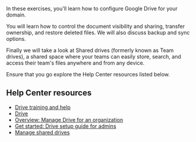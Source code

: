 In these exercises, you'll learn how to configure Google Drive for your domain.

You will learn how to control the document visibility and sharing, transfer ownership, and restore deleted files. We will also discuss backup and sync options.

Finally we will take a look at Shared drives (formerly known as Team drives), a shared space where your teams can easily store, search, and access their team's files anywhere and from any device.

Ensure that you go explore the Help Center resources listed below.

## Help Center resources

-   [Drive training and help](https://support.google.com/a/users/answer/9282958 "Drive training and help")
-   [Drive](https://support.google.com/a/topic/2490075 "Drive")
-   [Overview: Manage Drive for an organization](https://support.google.com/a/answer/2490026 "Overview: Manage Drive for an organization")
-   [Get started: Drive setup guide for admins](https://support.google.com/a/answer/6085538?hl=en&ref_topic=2498056&visit_id=636976121827936205-2396464404&rd=1 "Get started: Drive setup guide for admins")
-   [Manage shared drives](https://support.google.com/a/topic/7337266 "Manage shared drives")

